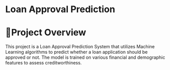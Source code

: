 # Loan Approval Prediction


# 📌Project Overview

This project is a Loan Approval Prediction System that utilizes Machine Learning algorithms to predict whether a loan application should be approved or not. The model is trained on various financial and demographic features to assess creditworthiness.
